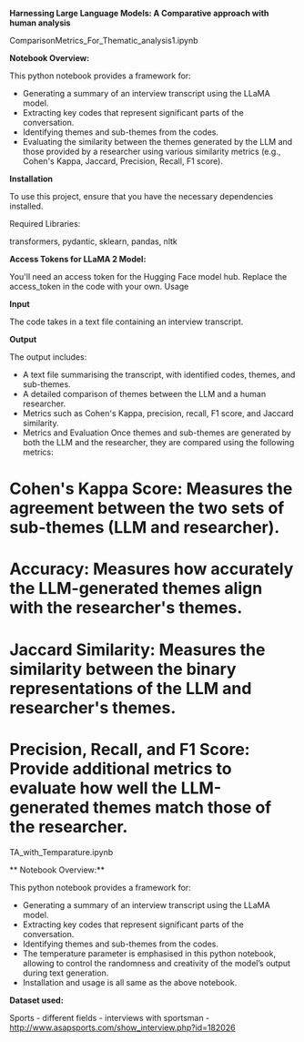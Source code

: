 **Harnessing Large Language Models: A Comparative approach with human analysis**

ComparisonMetrics_For_Thematic_analysis1.ipynb

**Notebook Overview:**

This python notebook provides a framework for:

- Generating a summary of an interview transcript using the LLaMA model.
- Extracting key codes that represent significant parts of the conversation.
- Identifying themes and sub-themes from the codes.
- Evaluating the similarity between the themes generated by the LLM and those provided by a researcher using various similarity metrics (e.g., Cohen's Kappa, Jaccard, Precision, Recall, F1 score).


**Installation**

To use this project, ensure that you have the necessary dependencies installed.

Required Libraries:

transformers, pydantic, sklearn, pandas, nltk


**Access Tokens for LLaMA 2 Model:**

You'll need an access token for the Hugging Face model hub. Replace the access_token in the code with your own.
Usage

**Input**

The code takes in a text file containing an interview transcript.

**Output**

The output includes:

- A text file summarising the transcript, with identified codes, themes, and sub-themes.
- A detailed comparison of themes between the LLM and a human researcher.
- Metrics such as Cohen's Kappa, precision, recall, F1 score, and Jaccard similarity.
- Metrics and Evaluation Once themes and sub-themes are generated by both the LLM and the researcher, they are compared using the following metrics:

# Cohen's Kappa Score: Measures the agreement between the two sets of sub-themes (LLM and researcher).
# Accuracy: Measures how accurately the LLM-generated themes align with the researcher's themes.
# Jaccard Similarity: Measures the similarity between the binary representations of the LLM and researcher's themes.
# Precision, Recall, and F1 Score: Provide additional metrics to evaluate how well the LLM-generated themes match those of the researcher.


TA_with_Temparature.ipynb

** Notebook Overview:**

This python notebook provides a framework for:

- Generating a summary of an interview transcript using the LLaMA model.
- Extracting key codes that represent significant parts of the conversation.
- Identifying themes and sub-themes from the codes.
- The temperature parameter is emphasised in this python notebook, allowing to control the randomness and creativity of the model’s output during text generation.
- Installation and usage is all same as the above notebook.

**Dataset used:**

Sports - different fields - interviews with sportsman - http://www.asapsports.com/show_interview.php?id=182026
